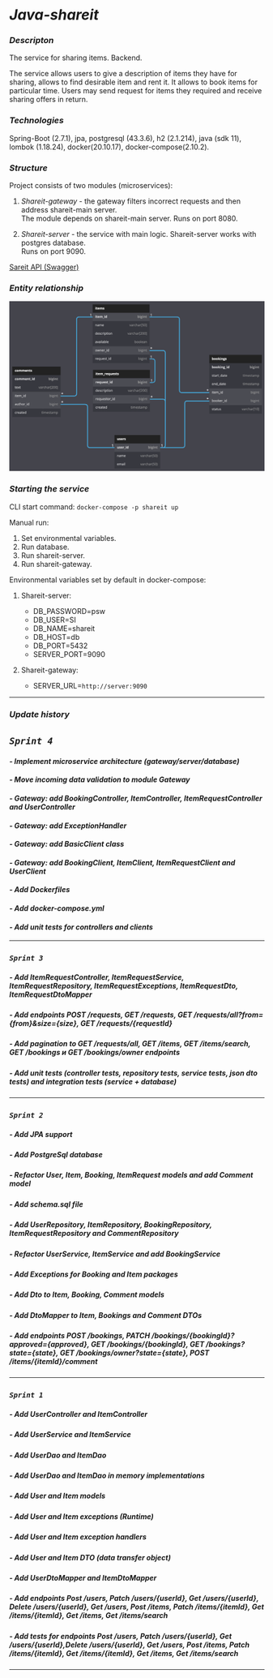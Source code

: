 # _Java-shareit_

### _Descripton_

The service for sharing items. Backend.  

The service allows users to give a description of items they have for sharing, allows to find 
desirable item and rent it. It allows to book items for particular time. Users may send request 
for items they required and receive sharing offers in return.  

### _Technologies_

Spring-Boot (2.7.1), jpa, postgresql (43.3.6), h2 (2.1.214), java (sdk 11), lombok (1.18.24),
docker(20.10.17), docker-compose(2.10.2).

### _Structure_   

Project consists of two modules (microservices):
1. _Shareit-gateway_ - the gateway filters incorrect requests and then address shareit-main server.  
The module depends on shareit-main server.
Runs on port 8080.


2. _Shareit-server_ - the service with main logic. Shareit-server works with postgres database.  
Runs on port 9090.

[Sareit API (Swagger)](https://petstore.swagger.io?url=https://raw.githubusercontent.com/EvgenyGH/java-shareit/main/api.yaml)

### _Entity relationship_  
![Entity relationship](./ER/ER.png)

### _Starting the service_
CLI start command: `docker-compose -p shareit up`

Manual run:
1. Set environmental variables.
2. Run database.
3. Run shareit-server.
4. Run shareit-gateway.

Environmental variables set by default in docker-compose:

1. Shareit-server:
   - DB_PASSWORD=psw
   - DB_USER=SI
   - DB_NAME=shareit
   - DB_HOST=db
   - DB_PORT=5432
   - SERVER_PORT=9090

2. Shareit-gateway:
   - SERVER_URL=`http://server:9090`
___

### _Update history_

## *`Sprint 4`*
#### *- Implement microservice architecture (gateway/server/database)*
#### *- Move incoming data validation to module Gateway*
#### *- Gateway: add BookingController, ItemController, ItemRequestController and UserController*
#### *- Gateway: add ExceptionHandler*
#### *- Gateway: add BasicClient class*
#### *- Gateway: add BookingClient, ItemClient, ItemRequestClient and UserClient*
#### *- Add Dockerfiles*
#### *- Add docker-compose.yml*
#### *- Add unit tests for controllers and clients*
___

### *`Sprint 3`*
##### *- Add ItemRequestController, ItemRequestService, ItemRequestRepository, ItemRequestExceptions, ItemRequestDto, ItemRequestDtoMapper*
##### *- Add endpoints POST /requests, GET /requests, GET /requests/all?from={from}&size={size}, GET /requests/{requestId}*
##### *- Add pagination to GET /requests/all, GET /items, GET /items/search, GET /bookings и GET /bookings/owner endpoints*
##### *- Add unit tests (controller tests, repository tests, service tests, json dto tests) and integration tests (service + database)*
___

### *`Sprint 2`*
##### *- Add JPA support*
##### *- Add PostgreSql database*
##### *- Refactor User, Item, Booking, ItemRequest models and add Comment model*
##### *- Add schema.sql file*
##### *- Add UserRepository, ItemRepository, BookingRepository, ItemRequestRepository and CommentRepository*
##### *- Refactor UserService, ItemService and add BookingService*
##### *- Add Exceptions for Booking and Item packages*
##### *- Add Dto to Item, Booking, Comment models*
##### *- Add DtoMapper to Item, Bookings and Comment DTOs*
##### *- Add endpoints POST /bookings, PATCH /bookings/{bookingId}?approved={approved}, GET /bookings/{bookingId}, GET /bookings?state={state}, GET /bookings/owner?state={state}, POST /items/{itemId}/comment*
___
### *`Sprint 1`*
##### *- Add UserController and ItemController*
##### *- Add UserService and ItemService*
##### *- Add UserDao and ItemDao*
##### *- Add UserDao and ItemDao in memory implementations*
##### *- Add User and Item models*
##### *- Add User and Item exceptions (Runtime)*
##### *- Add User and Item exception handlers*
##### *- Add User and Item DTO (data transfer object)*
##### *- Add UserDtoMapper and ItemDtoMapper*
##### *- Add endpoints Post /users, Patch /users/{userId}, Get /users/{userId}, Delete /users/{userId}, Get /users, Post /items, Patch /items/{itemId}, Get /items/{itemId}, Get /items, Get /items/search*
##### *- Add tests for endpoints Post /users, Patch /users/{userId}, Get /users/{userId},Delete /users/{userId}, Get /users, Post /items, Patch /items/{itemId}, Get /items/{itemId}, Get /items, Get /items/search*
___
    